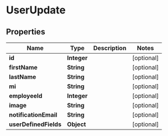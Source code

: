 
# UserUpdate

## Properties
Name | Type | Description | Notes
------------ | ------------- | ------------- | -------------
**id** | **Integer** |  |  [optional]
**firstName** | **String** |  |  [optional]
**lastName** | **String** |  |  [optional]
**mi** | **String** |  |  [optional]
**employeeId** | **Integer** |  |  [optional]
**image** | **String** |  |  [optional]
**notificationEmail** | **String** |  |  [optional]
**userDefinedFields** | **Object** |  |  [optional]




